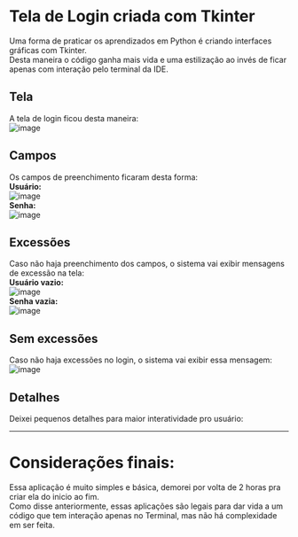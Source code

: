 # Tela de Login criada com Tkinter
Uma forma de praticar os aprendizados em Python é criando interfaces gráficas com Tkinter.  
Desta maneira o código ganha mais vida e uma estilização ao invés de ficar apenas com interação pelo terminal da IDE.  

## Tela    
A tela de login ficou desta maneira:  
![image](https://user-images.githubusercontent.com/79271785/206581333-24f28c63-5182-4b9f-8556-580ea8563cf3.png)  


## Campos  
Os campos de preenchimento ficaram desta forma:  
<b>Usuário:</b>  
![image](https://user-images.githubusercontent.com/79271785/206581491-21f85ab1-95e5-4a5a-ba17-fd96495f754e.png)  
<b>Senha:</b>  
![image](https://user-images.githubusercontent.com/79271785/206582316-b1154044-0fe3-4e6e-8b2f-50801b70384e.png)  


## Excessões  
Caso não haja preenchimento dos campos, o sistema vai exibir mensagens de excessão na tela:  
<b>Usuário vazio:</b>  
![image](https://user-images.githubusercontent.com/79271785/206581676-16621405-ede2-4d55-a8a3-0b0645cfbc2d.png)  
<b>Senha vazia:</b>  
![image](https://user-images.githubusercontent.com/79271785/206581747-320e6075-8d2f-4389-b169-54b758947fae.png)  


## Sem excessões  
Caso não haja excessões no login, o sistema vai exibir essa mensagem:  
![image](https://user-images.githubusercontent.com/79271785/206582022-2feea73e-1d76-4360-974d-710e94098c4e.png)  


## Detalhes  
Deixei pequenos detalhes para maior interatividade pro usuário:  

<hr>

# Considerações finais:  
Essa aplicação é muito simples e básica, demorei por volta de 2 horas pra criar ela do inicio ao fim.  
Como disse anteriormente, essas aplicações são legais para dar vida a um código que tem interação apenas no Terminal, mas não há complexidade em ser feita.  
